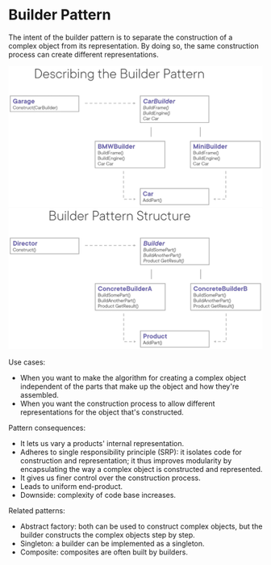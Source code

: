 ﻿# Builder Pattern
The intent of the builder pattern is to separate the construction of a complex object from its representation. By doing so, the same construction process can create different representations.

![](BuilderPattern.png)
![](BuilderPatternStructure.png)
 
Use cases:
- When you want to make the algorithm for creating a complex object independent of the parts that make up the object and how they're assembled.
- When you want the construction process to allow different representations for the object that's constructed.

Pattern consequences:
- It lets us vary a products' internal representation.
- Adheres to single responsibility principle (SRP): it isolates code for construction and representation; it thus improves modularity by encapsulating the way a complex object is constructed and represented.
- It gives us finer control over the construction process.
- Leads to uniform end-product.
- Downside: complexity of code base increases.

Related patterns:
- Abstract factory: both can be used to construct complex objects, but the builder constructs the complex objects step by step.
- Singleton: a builder can be implemented as a singleton.
- Composite: composites are often built by builders.